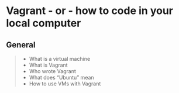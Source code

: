 # Vagrant - or - how to code in your local computer
## General
> * What is a virtual machine
> * What is Vagrant
> * Who wrote Vagrant
> * What does “Ubuntu” mean
> * How to use VMs with Vagrant
